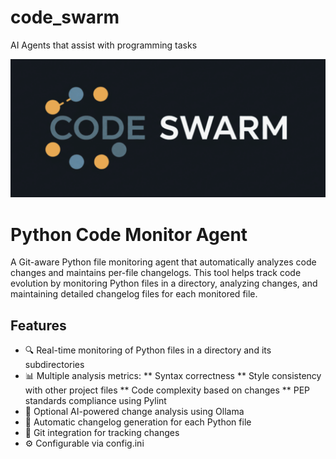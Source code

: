 # code_swarm
AI Agents that assist with programming tasks

![logo](logo.png)

# Python Code Monitor Agent

A Git-aware Python file monitoring agent that automatically analyzes code changes and maintains per-file changelogs. This tool helps track code evolution by monitoring Python files in a directory, analyzing changes, and maintaining detailed changelog files for each monitored file.

## Features

* 🔍 Real-time monitoring of Python files in a directory and its subdirectories
* 📊 Multiple analysis metrics:
** Syntax correctness
** Style consistency with other project files
** Code complexity based on changes
** PEP standards compliance using Pylint
* 🤖 Optional AI-powered change analysis using Ollama
* 📝 Automatic changelog generation for each Python file
* 🔄 Git integration for tracking changes
* ⚙️ Configurable via config.ini
